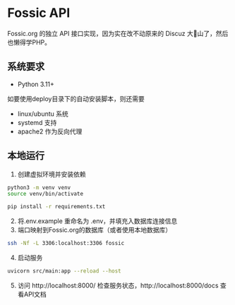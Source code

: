 # Fossic API

Fossic.org 的独立 API 接口实现，因为实在改不动原来的 Discuz 大💩山了，然后也懒得学PHP。

## 系统要求
- Python 3.11+

如要使用deploy目录下的自动安装脚本，则还需要
- linux/ubuntu 系统
- systemd 支持
- apache2 作为反向代理

## 本地运行
1. 创建虚拟环境并安装依赖
```bash
python3 -m venv venv
source venv/bin/activate

pip install -r requirements.txt
```
2. 将.env.example 重命名为 .env，并填充入数据库连接信息
3. 端口映射到Fossic.org的数据库（或者使用本地数据库）
```bash
ssh -Nf -L 3306:localhost:3306 fossic
```
4. 启动服务
```bash
uvicorn src/main:app --reload --host
```
5. 访问 http://localhost:8000/ 检查服务状态，http://localhost:8000/docs 查看API文档